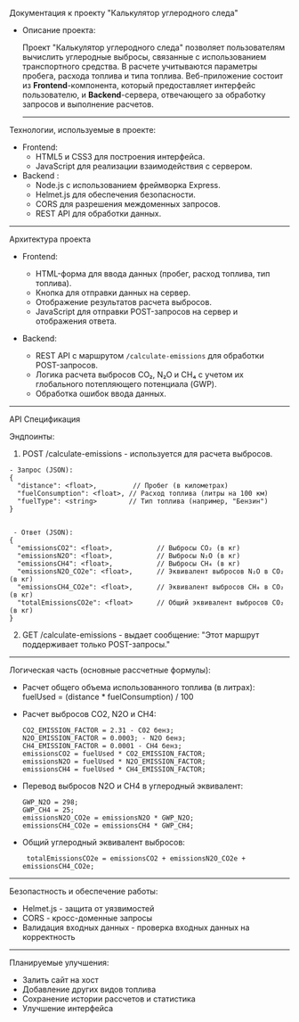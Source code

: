 Документация к проекту "Калькулятор углеродного следа"

- Описание проекта:
  
  Проект "Калькулятор углеродного следа" позволяет пользователям вычислить углеродные выбросы, связанные с использованием транспортного средства. В расчете учитываются параметры пробега, расхода топлива и типа топлива.     Веб-приложение состоит из **Frontend**-компонента, который предоставляет интерфейс пользователю, и **Backend**-сервера, отвечающего за обработку запросов и выполнение расчетов.

  ---
  
Технологии, используемые в проекте:

  - Frontend:
    - HTML5 и CSS3 для построения интерфейса.
    - JavaScript для реализации взаимодействия с сервером.
  - Backend :
    - Node.js с использованием фреймворка Express.
    - Helmet.js для обеспечения безопасности.
    - CORS для разрешения междоменных запросов.
    - REST API для обработки данных.

---

Архитектура проекта

- Frontend:
   - HTML-форма для ввода данных (пробег, расход топлива, тип топлива).
   - Кнопка для отправки данных на сервер.
   - Отображение результатов расчета выбросов.
   - JavaScript для отправки POST-запросов на сервер и отображения ответа.

- Backend:
   - REST API с маршрутом `/calculate-emissions` для обработки POST-запросов.
   - Логика расчета выбросов CO₂, N₂O и CH₄ с учетом их глобального потепляющего потенциала (GWP).
   - Обработка ошибок ввода данных.

---

API Спецификация

  Эндпоинты:
   1. POST /calculate-emissions - используется для расчета выбросов.

    - Запрос (JSON):
    {
      "distance": <float>,         // Пробег (в километрах)
      "fuelConsumption": <float>, // Расход топлива (литры на 100 км)
      "fuelType": <string>        // Тип топлива (например, "Бензин")
    }


     - Ответ (JSON):
    {
      "emissionsCO2": <float>,           // Выбросы CO₂ (в кг)
      "emissionsN2O": <float>,           // Выбросы N₂O (в кг)
      "emissionsCH4": <float>,           // Выбросы CH₄ (в кг)
      "emissionsN2O_CO2e": <float>,      // Эквивалент выбросов N₂O в CO₂ (в кг)
      "emissionsCH4_CO2e": <float>,      // Эквивалент выбросов CH₄ в CO₂ (в кг)
      "totalEmissionsCO2e": <float>      // Общий эквивалент выбросов CO₂ (в кг)
    }

  2. GET /calculate-emissions - выдает сообщение: "Этот маршрут поддерживает только POST-запросы."

---
  
Логическая часть (основные рассчетные формулы):

  - Расчет общего объема использованного топлива (в литрах):
    fuelUsed = (distance * fuelConsumption) / 100

  - Расчет выбросов CO2, N2O и CH4:
    
        CO2_EMISSION_FACTOR = 2.31 - C02 бенз;
        N2O_EMISSION_FACTOR = 0.0003; - N2O бенз;
        CH4_EMISSION_FACTOR = 0.0001 - CH4 бенз;
        emissionsCO2 = fuelUsed * CO2_EMISSION_FACTOR;
        emissionsN2O = fuelUsed * N2O_EMISSION_FACTOR;
        emissionsCH4 = fuelUsed * CH4_EMISSION_FACTOR;
    
  - Перевод выбросов N2O и CH4 в углеродный эквивалент:
    
        GWP_N2O = 298;
        GWP_CH4 = 25;
        emissionsN2O_CO2e = emissionsN2O * GWP_N2O;
        emissionsCH4_CO2e = emissionsCH4 * GWP_CH4;
    
  - Общий углеродный эквивалент выбросов:
    
         totalEmissionsCO2e = emissionsCO2 + emissionsN2O_CO2e + emissionsCH4_CO2e;
  
---

Безопастность и обеспечение работы:
  - Helmet.js - защита от уязвимостей
  - CORS - кросс-доменные запросы
  - Валидация входных данных - проверка входных данных на корректность

---

Планируемые улучшения:
  - Залить сайт на хост
  - Добавление других видов топлива
  - Сохранение истории рассчетов и статистика
  - Улучшение интерфейса
  
  
